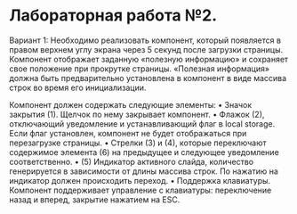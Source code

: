 # Лабораторная работа №2.
Вариант 1: Необходимо реализовать компонент, который появляется в правом верхнем углу экрана через 5 секунд после загрузки страницы. Компонент отображает заданную «полезную информацию» и сохраняет свое положение при прокрутке страницы. «Полезная информация» должна быть предварительно установлена в компонент в виде массива строк во время его инициализации. 

Компонент должен содержать следующие элементы: 
•	Значок закрытия (1). Щелчок по нему закрывает компонент. 
•	Флажок (2), отключающий уведомление и устанавливающий флаг в local storage. Если флаг установлен, компонент не будет отображаться при перезагрузке страницы. 
•	Стрелки (3) и (4), которые переключают содержимое элемента (6) на предыдущее и следующее уведомление соответственно. 
•	(5) Индикатор активного слайда, количество генерируется в зависимости от длины массива строк. По нажатию на индикатор должен происходить переход.
•	Поддержка клавиатуры. Компонент поддерживает управление с клавиатуры: переключение назад и вперед, закрытие нажатием на ESC.
